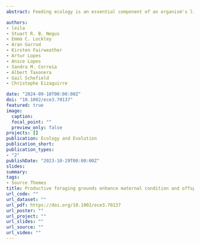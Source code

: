 ```yaml
---
abstract: Feeding ecology is an essential component of an organism's life, but foraging comes with risks and energetic costs. Species in which populations exhibit more than one feeding strategy, such as sea turtles, are good systems for investigating how feeding ecology impacts life-history traits, reproduction and carried over effects across generations. Here, we investigated how the feeding ecology of loggerhead sea turtles (<em>Caretta caretta</em>) nesting at the Cabo Verde archipelago correlates with reproductive outputs and offspring quality. We determined the feeding ecology of female turtles before and during the breeding season from stable isotope analysis of carbon and nitrogen and correlated isotopic ratio with female and offspring traits. We found that female turtles feeding at higher trophic positions produced larger clutches. We also found that females with higher δ13C values, typical of productive foraging areas, had greater fat reserves, were less likely to be infected by leech parasites and produced heavier offspring. The offspring of infected mothers with higher δ13C values performed best in crawling and self-righting trials than those of non-infected mothers with higher δ13C values. This study shows adult female loggerheads that exploit productive areas build capital reserves that impact their reproductive success and multiple proxies for offspring quality. Overall, our findings provide valuable insights into the complex interplay between feeding ecology and reproductive success, and reveal the transgenerational carry-over effects of both feeding ecology and health on offspring quality in sea turtles.

authors:
- leila
- Stuart R. B. Negus
- Emma C. Lockley
- Aran Garrod
- Kirsten Fairweather
- Artur Lopes
- Anice Lopes
- Sandra M. Correia
- Albert Taxonera
- Gail Schofield
- Christophe Eizaguirre

date: "2024-09-10T00:00:00Z"
doi: "10.1002/ece3.70137"
featured: true
image:
  caption: 
  focal_point: ""
  preview_only: false
projects: []
publication: Ecology and Evolution
publication_short:  
publication_types:
- "2"
publishDate: "2023-10-29T00:00:00Z"
slides: 
summary: 
tags:
- Source Themes
title: Productive foraging grounds enhance maternal condition and offspring quality in a capital breeding species
url_code: ""
url_dataset: ""
url_pdf: https://doi.org/10.1002/ece3.70137
url_poster: ""
url_project: ""
url_slides: ""
url_source: ""
url_video: ""
---
```

